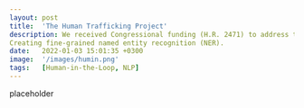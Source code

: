 ```yaml
---
layout: post
title:  'The Human Trafficking Project'
description: We received Congressional funding (H.R. 2471) to address this human rights issue. I am leading the development of a human-in-the-loop AI system to improve predictive named entity recognition for social-network analysis. 
Creating fine-grained named entity recognition (NER).  
date:   2022-01-03 15:01:35 +0300
image:  '/images/humin.png'
tags:   [Human-in-the-Loop, NLP]
---
```

placeholder

